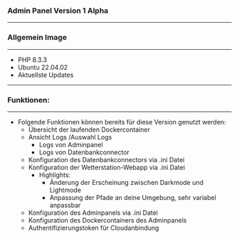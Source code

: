 ### Admin Panel Version 1 Alpha

---
### Allgemein Image
---
- PHP 8.3.3 
- Ubuntu 22.04.02
- Aktuellste Updates

---
### Funktionen:
---

- Folgende Funktionen können bereits für diese Version genutzt werden:
    - Übersicht der laufenden Dockercontainer
    - Ansicht Logs /Auswahl Logs
        - Logs von Adminpanel
        - Logs von Datenbankconnector
    - Konfiguration des Datenbankconnectors via .ini Datei
    - Konfiguration der Wetterstation-Webapp via .ini Datei
        - Highlights: 
            - Änderung der Erscheinung zwischen Darkmode und Lightmode
            - Anpassung der Pfade an deine Umgebung, sehr variabel anpassbar
    - Konfiguration des Adminpanels via .ini Datei
    - Konfiguration des Dockercontainers des Adminpanels
    - Authentifizierungstoken für Cloudanbindung


